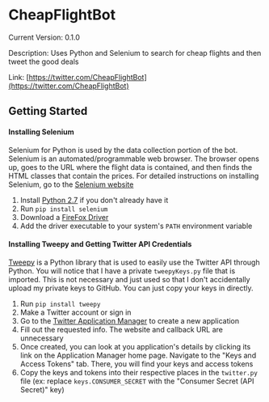 # CheapFlightBot
Current Version: 0.1.0

Description: Uses Python and Selenium to search for cheap flights and then tweet the good deals

Link: [https://twitter.com/CheapFlightBot](https://twitter.com/CheapFlightBot)

## Getting Started

#### Installing Selenium

Selenium for Python is used by the data collection portion of the bot. Selenium is an automated/programmable web browser. The browser opens up, goes to the URL where the flight data is contained, and then finds the HTML classes that contain the prices. For detailed instructions on installing Selenium, go to the [Selenium website](http://selenium-python.readthedocs.io/installation.html)

1. Install [Python 2.7](https://www.python.org/downloads/) if you don't already have it
2. Run `pip install selenium`
3. Download a [FireFox Driver](https://github.com/mozilla/geckodriver/releases)
4. Add the driver executable to your system's `PATH` environment variable

#### Installing Tweepy and Getting Twitter API Credentials

[Tweepy](https://github.com/tweepy/tweepy) is a Python library that is used to easily use the Twitter API through Python. You will notice that I have a private `tweepyKeys.py` file that is imported. This is not necessary and just used so that I don't accidentally upload my private keys to GitHub. You can just copy your keys in directly.
1. Run `pip install tweepy`
2. Make a Twitter account or sign in
3. Go to the [Twitter Application Manager](https://apps.twitter.com/app/new) to create a new application
4. Fill out the requested info. The website and callback URL are unnecessary
5. Once created, you can look at you application's details by clicking its link on the Application Manager home page. Navigate to the "Keys and Access Tokens" tab. There, you will find your keys and access tokens
6. Copy the keys and tokens into their respective places in the `twitter.py` file (ex: replace `keys.CONSUMER_SECRET` with the "Consumer Secret (API Secret)" key)

